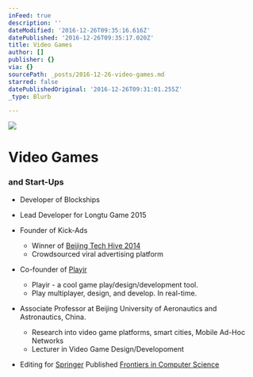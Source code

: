 ```yaml
---
inFeed: true
description: ''
dateModified: '2016-12-26T09:35:16.616Z'
datePublished: '2016-12-26T09:35:17.020Z'
title: Video Games
author: []
publisher: {}
via: {}
sourcePath: _posts/2016-12-26-video-games.md
starred: false
datePublishedOriginal: '2016-12-26T09:31:01.255Z'
_type: Blurb

---
```

![](https://the-grid-user-content.s3-us-west-2.amazonaws.com/ca80b1e2-2566-4cdd-bd48-3fa4057b0dfa.png)

# Video Games

### and Start-Ups

* Developer of Blockships
* Lead Developer for Longtu Game 2015
* Founder of Kick-Ads
  * Winner of [Beijing Tech Hive 2014][0]
  * Crowdsourced viral advertising platform
* Co-founder of [Playir][1]
  * Playir - a cool game play/design/development tool.
  * Play multiplayer, design, and develop. In real-time.

* Associate Professor at Beijing University of Aeronautics and Astronautics, China.
  * Research into video game platforms, smart cities, Mobile Ad-Hoc Networks
  * Lecturer in Video Game Design/Developoment
* Editing for [Springer][2] Published [Frontiers in Computer Science][3]

[0]: javascript:void(0);
[1]: javascript:void(0); "Playir"
[2]: javascript:void(0); "Springer"
[3]: javascript:void(0); "Frontiers in Computer Science"